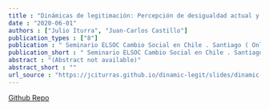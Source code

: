 ```yaml
---
title : "Dinámicas de legitimación: Percepción de desigualdad actual y justificación de desigualdad futura"
date : "2020-06-01"
authors : ["Julio Iturra", "Juan-Carlos Castillo"]
publication_types : ["8"]
publication : " Seminario ELSOC Cambio Social en Chile . Santiago ( Online"
publication_short : " Seminario ELSOC Cambio Social en Chile . Santiago ( Online"
abstract : "(Abstract not available)"
abstract_short : ""
url_source : "https://jciturras.github.io/dinamic-legit/slides/dinamic-legit_elsoc.html#1"
---
```

[
Github Repo](https://github.com/jciturras/dinamic-legit)
